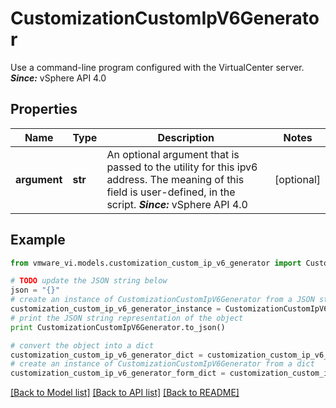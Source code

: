 # CustomizationCustomIpV6Generator

Use a command-line program configured with the VirtualCenter server.  ***Since:*** vSphere API 4.0 

## Properties
Name | Type | Description | Notes
------------ | ------------- | ------------- | -------------
**argument** | **str** | An optional argument that is passed to the utility for this ipv6 address.  The meaning of this field is user-defined, in the script.  ***Since:*** vSphere API 4.0  | [optional] 

## Example

```python
from vmware_vi.models.customization_custom_ip_v6_generator import CustomizationCustomIpV6Generator

# TODO update the JSON string below
json = "{}"
# create an instance of CustomizationCustomIpV6Generator from a JSON string
customization_custom_ip_v6_generator_instance = CustomizationCustomIpV6Generator.from_json(json)
# print the JSON string representation of the object
print CustomizationCustomIpV6Generator.to_json()

# convert the object into a dict
customization_custom_ip_v6_generator_dict = customization_custom_ip_v6_generator_instance.to_dict()
# create an instance of CustomizationCustomIpV6Generator from a dict
customization_custom_ip_v6_generator_form_dict = customization_custom_ip_v6_generator.from_dict(customization_custom_ip_v6_generator_dict)
```
[[Back to Model list]](../README.md#documentation-for-models) [[Back to API list]](../README.md#documentation-for-api-endpoints) [[Back to README]](../README.md)



